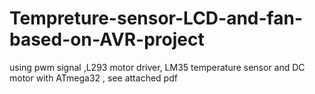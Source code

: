 # Tempreture-sensor-LCD-and-fan-based-on-AVR-project
using pwm signal ,L293 motor driver, LM35 temperature  sensor and DC motor with ATmega32 , see attached pdf
